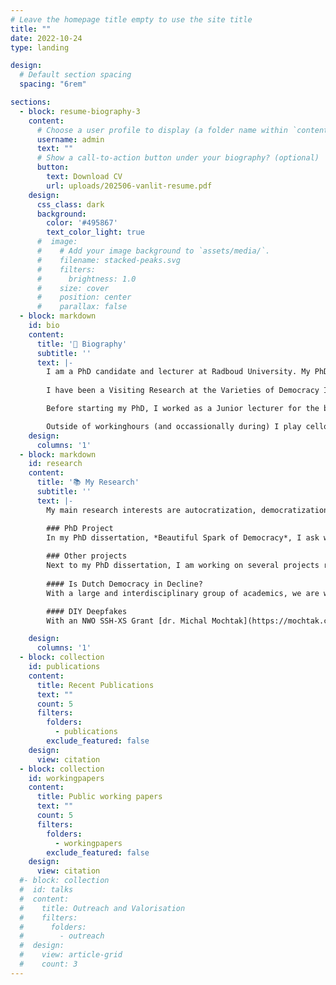 ```yaml
---
# Leave the homepage title empty to use the site title
title: ""
date: 2022-10-24
type: landing

design:
  # Default section spacing
  spacing: "6rem"

sections:
  - block: resume-biography-3
    content:
      # Choose a user profile to display (a folder name within `content/authors/`)
      username: admin
      text: ""
      # Show a call-to-action button under your biography? (optional)
      button:
        text: Download CV
        url: uploads/202506-vanlit-resume.pdf
    design:
      css_class: dark
      background:
        color: '#495867'
        text_color_light: true
      #  image:
      #    # Add your image background to `assets/media/`.
      #    filename: stacked-peaks.svg
      #    filters:
      #      brightness: 1.0
      #    size: cover
      #    position: center
      #    parallax: false
  - block: markdown
    id: bio
    content:
      title: '🧐 Biography'
      subtitle: ''
      text: |-
        I am a PhD candidate and lecturer at Radboud University. My PhD dissertation, *Beautiful Spark of Democracy*, is on the defence of democracy against incumbent-led autocratization, under the supervision of [Prof. dr. Carolien van Ham](https://www.ru.nl/personen/ham-c-van) and [prof. dr. Maurits Meijers](https://mauritsmeijers.eu/). The dissertation has been approved in May, and my defence is scheduled for October.
        
        I have been a Visiting Research at the Varieties of Democracy Institute (V-Dem) at the University of Gothenburg in Sweden, and have previously worked at the Department of Public Administration at Leiden University. In addition to my research, I teach in the bachelor and master programmes Political Science at Radboud University, focussing mainly on methods. 

        Before starting my PhD, I worked as a Junior lecturer for the bachelor and pre-master PubliC Administration at Leiden University, where I received my University Teaching Qualification. I studied International Relations (BSc.), African Studies (BA., *cum laude*), and Political Science and Public Administration (MSc. res., *cum laude*) at Leiden University, with internships at the European Asylum Support Office, the International Institute of Social History, and the Netherlands National Commission for UNESCO.

        Outside of workinghours (and occassionally during) I play cello, enjoy reading novels (with a preference for over-the-top and completely-predictable spy-novels), and running through the woods (training for marathons).
    design:
      columns: '1'
  - block: markdown
    id: research
    content:
      title: '📚 My Research'
      subtitle: ''
      text: |-
        My main research interests are autocratization, democratization, public opinion, and legitimacy. As such, I mainly work on topics within Comparative Politics and Political Behaviour, with a strong emphasis on advanced and rigorous methods. I have presented much of my research at international conferences in Europe and the USA. If you are interested to read some of it (while it is not yet published), feel free to reach out!

        ### PhD Project
        In my PhD dissertation, *Beautiful Spark of Democracy*, I ask when democratically elected leaders autocratize, and specifically when and by whom they are opposed. I call these opposition actors "democratic defenders", and research under what circumstances they stand up to defend democracy against these threats from the inside. In the dissertation, I use a multi-method approach to tackle this question from different angles, relying on in-depth casestudies, elite interviews, computational methods, and survey experiments. My dissertation has been approved in May 2025.
        
        ### Other projects
        Next to my PhD dissertation, I am working on several projects related to autocratization and democratization, citizen conceptions of democracy, and the normalization of political violence.
        
        #### Is Dutch Democracy in Decline?
        With a large and interdisciplinary group of academics, we are working on a joined publication to find an academic answer to the question if Dutch democracy is in decline. The start-meeting is in June 2025, at the Politicologen Etmaal (the Dutch annual political science workshop) in Groningen.

        #### DIY Deepfakes
        With an NWO SSH-XS Grant [dr. Michal Mochtak](https://mochtak.com/) and I are developing a replicable pipeline for researchers to construct their own deepfake videos as a research tool. As part of the project, we include a lab experiment to establish the effects of such deepfakes and create a framework for ethical and effective debriefing.

    design:
      columns: '1'
  - block: collection
    id: publications
    content:
      title: Recent Publications
      text: ""
      count: 5
      filters:
        folders:
          - publications
        exclude_featured: false
    design:
      view: citation
  - block: collection
    id: workingpapers
    content:
      title: Public working papers
      text: ""
      count: 5
      filters:
        folders:
          - workingpapers
        exclude_featured: false
    design:
      view: citation    
  #- block: collection
  #  id: talks
  #  content:
  #    title: Outreach and Valorisation
  #    filters:
  #      folders:
  #        - outreach
  #  design:
  #    view: article-grid
  #    count: 3
---
```

